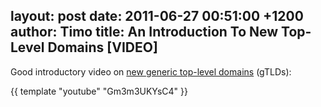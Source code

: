 layout: post
date: 2011-06-27 00:51:00 +1200
author: Timo
title: An Introduction To New Top-Level Domains [VIDEO]
----

Good introductory video on [new generic top-level domains](https://iwantmyname.com/blog/2011/06/new-top-level-domain-extensions-are-coming.html) (gTLDs):

{{ template "youtube" "Gm3m3UKYsC4" }}
